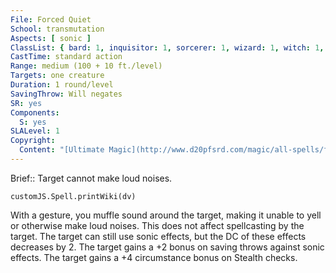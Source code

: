 ```yaml
---
File: Forced Quiet
School: transmutation
Aspects: [ sonic ]
ClassList: { bard: 1, inquisitor: 1, sorcerer: 1, wizard: 1, witch: 1, psychic: 1, mesmerist: 1 }
CastTime: standard action
Range: medium (100 + 10 ft./level)
Targets: one creature
Duration: 1 round/level
SavingThrow: Will negates
SR: yes
Components:
  S: yes
SLALevel: 1
Copyright:
  Content: "[Ultimate Magic](http://www.d20pfsrd.com/magic/all-spells/f/forced-quiet)"
---
```

Brief:: Target cannot make loud noises.

```dataviewjs
customJS.Spell.printWiki(dv)
```

With a gesture, you muffle sound around the target, making it unable to yell or otherwise make loud noises. This does not affect spellcasting by the target. The target can still use sonic effects, but the DC of these effects decreases by 2. The target gains a +2 bonus on saving throws against sonic effects. The target gains a +4 circumstance bonus on Stealth checks.

